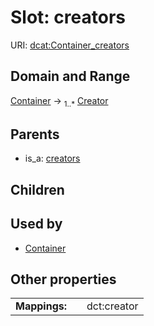 
# Slot: creators




URI: [dcat:Container_creators](http://www.w3.org/ns/dcat#Container_creators)


## Domain and Range

[Container](Container.md) &#8594;  <sub>1..\*</sub> [Creator](Creator.md)

## Parents

 *  is_a: [creators](creators.md)

## Children


## Used by

 * [Container](Container.md)

## Other properties

|  |  |  |
| --- | --- | --- |
| **Mappings:** | | dct:creator |

